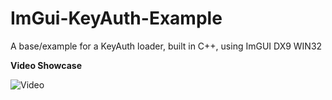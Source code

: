 # ImGui-KeyAuth-Example
 A base/example for a KeyAuth loader, built in C++, using ImGUI DX9 WIN32

**Video Showcase**

![Video]([https://imgur.com/UvMwPJv])
